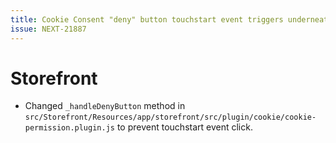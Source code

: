 ```yaml
---
title: Cookie Consent "deny" button touchstart event triggers underneath elements on mobile
issue: NEXT-21887
---
```

# Storefront
* Changed `_handleDenyButton` method in `src/Storefront/Resources/app/storefront/src/plugin/cookie/cookie-permission.plugin.js` to prevent touchstart event click.
